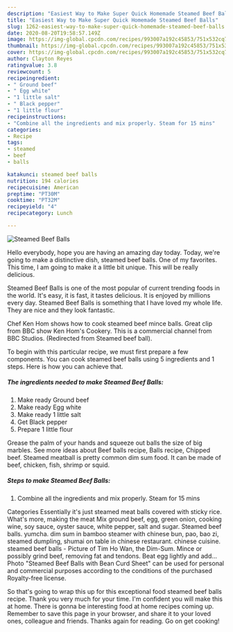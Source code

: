 ```yaml
---
description: "Easiest Way to Make Super Quick Homemade Steamed Beef Balls"
title: "Easiest Way to Make Super Quick Homemade Steamed Beef Balls"
slug: 1262-easiest-way-to-make-super-quick-homemade-steamed-beef-balls
date: 2020-08-20T19:58:57.149Z
image: https://img-global.cpcdn.com/recipes/993007a192c45853/751x532cq70/steamed-beef-balls-recipe-main-photo.jpg
thumbnail: https://img-global.cpcdn.com/recipes/993007a192c45853/751x532cq70/steamed-beef-balls-recipe-main-photo.jpg
cover: https://img-global.cpcdn.com/recipes/993007a192c45853/751x532cq70/steamed-beef-balls-recipe-main-photo.jpg
author: Clayton Reyes
ratingvalue: 3.8
reviewcount: 5
recipeingredient:
- " Ground beef"
- " Egg white"
- "1 little salt"
- " Black pepper"
- "1 little flour"
recipeinstructions:
- "Combine all the ingredients and mix properly. Steam for 15 mins"
categories:
- Recipe
tags:
- steamed
- beef
- balls

katakunci: steamed beef balls 
nutrition: 194 calories
recipecuisine: American
preptime: "PT30M"
cooktime: "PT32M"
recipeyield: "4"
recipecategory: Lunch

---
```



![Steamed Beef Balls](https://img-global.cpcdn.com/recipes/993007a192c45853/751x532cq70/steamed-beef-balls-recipe-main-photo.jpg)

Hello everybody, hope you are having an amazing day today. Today, we're going to make a distinctive dish, steamed beef balls. One of my favorites. This time, I am going to make it a little bit unique. This will be really delicious.

Steamed Beef Balls is one of the most popular of current trending foods in the world. It's easy, it is fast, it tastes delicious. It is enjoyed by millions every day. Steamed Beef Balls is something that I have loved my whole life. They are nice and they look fantastic.

Chef Ken Hom shows how to cook steamed beef mince balls. Great clip from BBC show Ken Hom&#39;s Cookery. This is a commercial channel from BBC Studios. (Redirected from Steamed beef ball).


To begin with this particular recipe, we must first prepare a few components. You can cook steamed beef balls using 5 ingredients and 1 steps. Here is how you can achieve that.

<!--inarticleads1-->

##### The ingredients needed to make Steamed Beef Balls:

1. Make ready  Ground beef
1. Make ready  Egg white
1. Make ready 1 little salt
1. Get  Black pepper
1. Prepare 1 little flour


Grease the palm of your hands and squeeze out balls the size of big marbles. See more ideas about Beef balls recipe, Balls recipe, Chipped beef. Steamed meatball is pretty common dim sum food. It can be made of beef, chicken, fish, shrimp or squid. 

<!--inarticleads2-->

##### Steps to make Steamed Beef Balls:

1. Combine all the ingredients and mix properly. Steam for 15 mins


Categories Essentially it&#39;s just steamed meat balls covered with sticky rice. What&#39;s more, making the meat Mix ground beef, egg, green onion, cooking wine, soy sauce, oyster sauce, white pepper, salt and sugar. Steamed beef balls. yumcha. dim sum in bamboo steamer with chinese bun, pao, bao zi, steamed dumpling, shumai on table in chinese restaurant. chinese cuisine. steamed beef balls - Picture of Tim Ho Wan, the Dim-Sum. Mince or possibly grind beef, removing fat and tendons. Beat egg lightly and add… Photo &#34;Steamed Beef Balls with Bean Curd Sheet&#34; can be used for personal and commercial purposes according to the conditions of the purchased Royalty-free license. 

So that's going to wrap this up for this exceptional food steamed beef balls recipe. Thank you very much for your time. I'm confident you will make this at home. There is gonna be interesting food at home recipes coming up. Remember to save this page in your browser, and share it to your loved ones, colleague and friends. Thanks again for reading. Go on get cooking!
